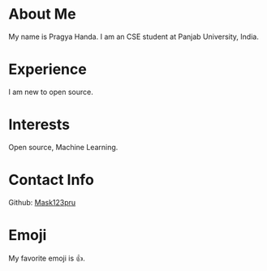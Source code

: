 # About Me
My name is Pragya Handa. I am an CSE student at Panjab University, India.
# Experience
I am new to open source.
# Interests
Open source, Machine Learning.
# Contact Info
Github: [Mask123pru](https://github.com/Mask123pru)
# Emoji
My favorite emoji is :+1:.
